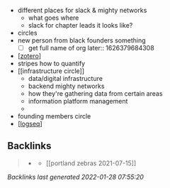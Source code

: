 - different places for slack & mighty networks
	- what goes where
	- slack for chapter leads it looks like?
- circles
- new person from black founders something
	- [ ] get full name of org
	  later:: 1626379684308
- [[zotero]]
- stripes how to quantify
- [[infrastructure circle]]
	- data/digital infrastructure
	- backend mighty networks
	- how they're gathering data from certain areas
	- information platform management
	-
- founding members circle
- [[logseq]]

[//begin]: # "Autogenerated link references for markdown compatibility"
[zotero]: zotero.md "zotero"
[logseq]: logseq.md "logseq"
[//end]: # "Autogenerated link references"

## Backlinks

> - [](../journals/2021_07_15.md)
>   - [[portland zebras 2021-07-15]]

_Backlinks last generated 2022-01-28 07:55:20_
